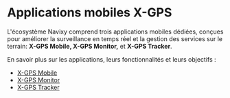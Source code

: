 # Applications mobiles X-GPS

L'écosystème Navixy comprend trois applications mobiles dédiées, conçues pour améliorer la surveillance en temps réel et la gestion des services sur le terrain: **X-GPS Mobile, X-GPS Monitor,** et **X-GPS Tracker**.

En savoir plus sur les applications, leurs fonctionnalités et leurs objectifs :

* [X-GPS Mobile](../../guide-de-litilizateur/applications-mobiles-x-gps/applications-mobiles-x-gps/x-gps-mobile.md)
* [X-GPS Monitor](../../guide-de-litilizateur/applications-mobiles-x-gps/applications-mobiles-x-gps/x-gps-monitor.md)
* [X-GPS Tracker](../../guide-de-litilizateur/applications-mobiles-x-gps/applications-mobiles-x-gps/x-gps-tracker.md)
